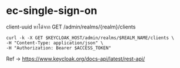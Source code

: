 # ec-single-sign-on

client-uuid
หาได้จาก GET /admin/realms/{realm}/clients

```
curl -k -X GET $KEYCLOAK_HOST/admin/realms/$REALM_NAME/clients \
-H "Content-Type: application/json" \
-H "Authorization: Bearer $ACCESS_TOKEN"
```

Ref -> https://www.keycloak.org/docs-api/latest/rest-api/